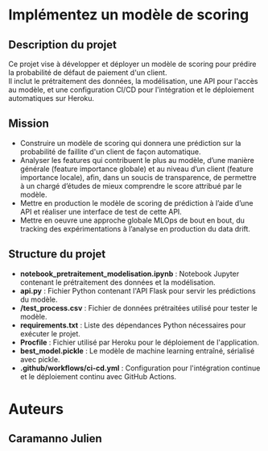 # Implémentez un modèle de scoring

## Description du projet
Ce projet vise à développer et déployer un modèle de scoring pour prédire la probabilité de défaut de paiement d'un client.  
Il inclut le prétraitement des données, la modélisation, une API pour l'accès au modèle, et une configuration CI/CD pour l'intégration et le déploiement automatiques sur Heroku.

## Mission
- Construire un modèle de scoring qui donnera une prédiction sur la probabilité de faillite d'un client de façon automatique.
- Analyser les features qui contribuent le plus au modèle, d’une manière générale (feature importance globale) et au niveau d’un client (feature importance locale), afin, dans un soucis de transparence, de permettre à un chargé d’études de mieux comprendre le score attribué par le modèle.
- Mettre en production le modèle de scoring de prédiction à l’aide d’une API et réaliser une interface de test de cette API.
- Mettre en oeuvre une approche globale MLOps de bout en bout, du tracking des expérimentations à l’analyse en production du data drift.

## Structure du projet
- **notebook_pretraitement_modelisation.ipynb** : Notebook Jupyter contenant le prétraitement des données et la modélisation.
- **api.py** : Fichier Python contenant l'API Flask pour servir les prédictions du modèle.
- **/test_process.csv** : Fichier de données prétraitées utilisé pour tester le modèle.
- **requirements.txt** : Liste des dépendances Python nécessaires pour exécuter le projet.
- **Procfile** : Fichier utilisé par Heroku pour le déploiement de l'application.
- **best_model.pickle** : Le modèle de machine learning entraîné, sérialisé avec pickle.
- **.github/workflows/ci-cd.yml** : Configuration pour l'intégration continue et le déploiement continu avec GitHub Actions.


# Auteurs
## Caramanno Julien
